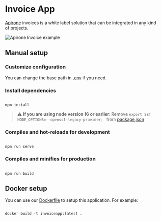 
# Invoice App

[Apirone](https://apirone.com) invoices is a white label solution that can be integrated in any kind of projects.
 
![Apirone Invoice example](https://apirone.com/static/invoice.png)

## Manual setup

### Customize configuration

You can change the base path in [.env](https://github.com/Apirone/invoice-app/blob/main/.env) if you need.

### Install dependencies

```

npm install

```

> :warning: **If you are using node version 16 or earlier**: Remove ```export SET NODE_OPTIONS=--openssl-legacy-provider; ``` from [package.json](https://github.com/Apirone/invoice-app/blob/main/package.json#L7)

  

### Compiles and hot-reloads for development

```

npm run serve

```


  

### Compiles and minifies for production

```

npm run build

```

## Docker setup

You can use our [Dockerfile](https://github.com/Apirone/invoice-app/blob/main/Dockerfile) to setup this application. For example:

```

docker build -t invoiceapp:latest .

```
